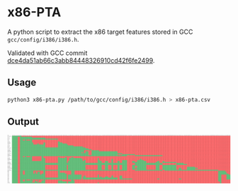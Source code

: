 # x86-PTA

A python script to extract the x86 target features stored in GCC `gcc/config/i386/i386.h`.

Validated with GCC commit [dce4da51ab66c3abb84448326910cd42f6fe2499](https://github.com/gcc-mirror/gcc/commit/dce4da51ab66c3abb84448326910cd42f6fe2499).

## Usage

```bash
python3 x86-pta.py /path/to/gcc/config/i386/i386.h > x86-pta.csv
```

## Output

![output.svg](img/output.svg)
